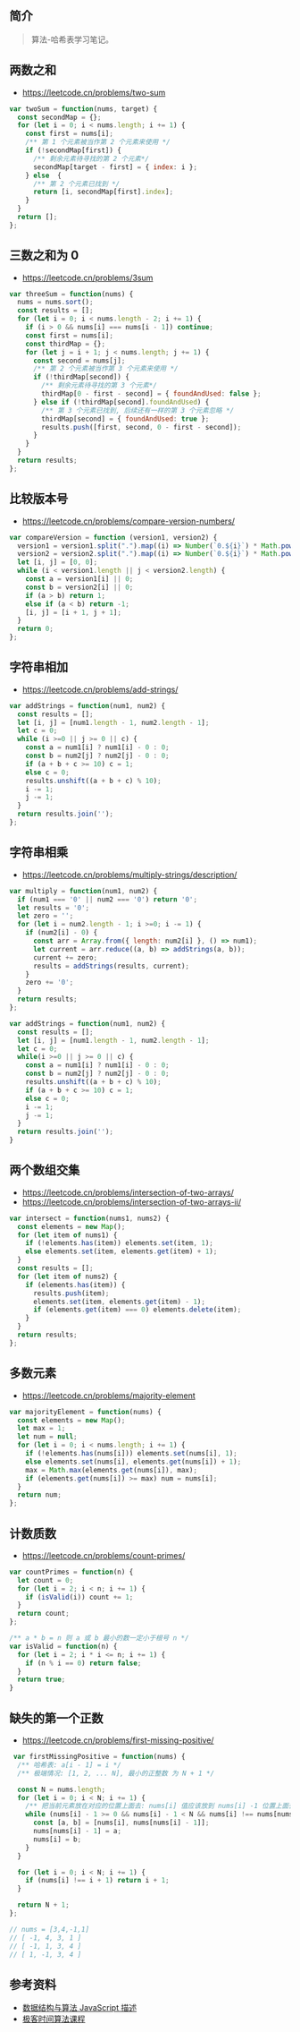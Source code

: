 ## 简介

> 算法-哈希表学习笔记。

## 两数之和

- https://leetcode.cn/problems/two-sum

```js
var twoSum = function(nums, target) {
  const secondMap = {};
  for (let i = 0; i < nums.length; i += 1) {
    const first = nums[i];
    /** 第 1 个元素被当作第 2 个元素来使用 */
    if (!secondMap[first]) {
      /** 剩余元素待寻找的第 2 个元素*/
      secondMap[target - first] = { index: i };
    } else  {
      /** 第 2 个元素已找到 */
      return [i, secondMap[first].index];
    }
  }
  return [];
};
```

## 三数之和为 0

- https://leetcode.cn/problems/3sum

```js
var threeSum = function(nums) {
  nums = nums.sort();
  const results = [];
  for (let i = 0; i < nums.length - 2; i += 1) {
    if (i > 0 && nums[i] === nums[i - 1]) continue;
    const first = nums[i];
    const thirdMap = {};
    for (let j = i + 1; j < nums.length; j += 1) {
      const second = nums[j];
      /** 第 2 个元素被当作第 3 个元素来使用 */
      if (!thirdMap[second]) {
        /** 剩余元素待寻找的第 3 个元素*/
        thirdMap[0 - first - second] = { foundAndUsed: false };
      } else if (!thirdMap[second].foundAndUsed) {
        /** 第 3 个元素已找到, 后续还有一样的第 3 个元素忽略 */
        thirdMap[second] = { foundAndUsed: true };
        results.push([first, second, 0 - first - second]);
      }
    }
  }
  return results;
};
```

## 比较版本号

- https://leetcode.cn/problems/compare-version-numbers/

```js
var compareVersion = function (version1, version2) {
  version1 = version1.split(".").map((i) => Number(`0.${i}`) * Math.pow(10, i.length));
  version2 = version2.split(".").map((i) => Number(`0.${i}`) * Math.pow(10, i.length));
  let [i, j] = [0, 0];
  while (i < version1.length || j < version2.length) {
    const a = version1[i] || 0;
    const b = version2[i] || 0;
    if (a > b) return 1;
    else if (a < b) return -1;
    [i, j] = [i + 1, j + 1];
  }
  return 0;
};
```

## 字符串相加

- https://leetcode.cn/problems/add-strings/

```js
var addStrings = function(num1, num2) {
  const results = [];
  let [i, j] = [num1.length - 1, num2.length - 1];
  let c = 0;
  while (i >=0 || j >= 0 || c) {
    const a = num1[i] ? num1[i] - 0 : 0;
    const b = num2[j] ? num2[j] - 0 : 0;
    if (a + b + c >= 10) c = 1;
    else c = 0;
    results.unshift((a + b + c) % 10);
    i -= 1;
    j -= 1;
  }
  return results.join('');
};
```

## 字符串相乘

- https://leetcode.cn/problems/multiply-strings/description/

```js
var multiply = function(num1, num2) {
  if (num1 === '0' || num2 === '0') return '0';
  let results = '0';
  let zero = '';
  for (let i = num2.length - 1; i >=0; i -= 1) {
    if (num2[i] - 0) {
      const arr = Array.from({ length: num2[i] }, () => num1);
      let current = arr.reduce((a, b) => addStrings(a, b));
      current += zero;
      results = addStrings(results, current);
    }
    zero += '0';
  }
  return results;
};

var addStrings = function(num1, num2) {
  const results = [];
  let [i, j] = [num1.length - 1, num2.length - 1];
  let c = 0;
  while(i >=0 || j >= 0 || c) {
    const a = num1[i] ? num1[i] - 0 : 0;
    const b = num2[j] ? num2[j] - 0 : 0;
    results.unshift((a + b + c) % 10);
    if (a + b + c >= 10) c = 1;
    else c = 0;
    i -= 1;
    j -= 1; 
  }
  return results.join('');
}
```

## 两个数组交集

- https://leetcode.cn/problems/intersection-of-two-arrays/
- https://leetcode.cn/problems/intersection-of-two-arrays-ii/

```js
var intersect = function(nums1, nums2) {
  const elements = new Map();
  for (let item of nums1) {
    if (!elements.has(item)) elements.set(item, 1);
    else elements.set(item, elements.get(item) + 1);
  }
  const results = [];
  for (let item of nums2) {
    if (elements.has(item)) {
      results.push(item);
      elements.set(item, elements.get(item) - 1);
      if (elements.get(item) === 0) elements.delete(item);
    }
  }
  return results;
};
```

## 多数元素

- https://leetcode.cn/problems/majority-element

```js
var majorityElement = function(nums) {
  const elements = new Map();
  let max = 1;
  let num = null;
  for (let i = 0; i < nums.length; i += 1) {
    if (!elements.has(nums[i])) elements.set(nums[i], 1);
    else elements.set(nums[i], elements.get(nums[i]) + 1);
    max = Math.max(elements.get(nums[i]), max);
    if (elements.get(nums[i]) >= max) num = nums[i];
  }
  return num;
};
```

## 计数质数

- https://leetcode.cn/problems/count-primes/

```js
var countPrimes = function(n) {
  let count = 0;
  for (let i = 2; i < n; i += 1) {
    if (isValid(i)) count += 1;
  }
  return count;
};

/** a * b = n 则 a 或 b 最小的数一定小于根号 n */
var isValid = function(n) {
  for (let i = 2; i * i <= n; i += 1) {
    if (n % i == 0) return false;
  }
  return true;
}
```
## 缺失的第一个正数

- https://leetcode.cn/problems/first-missing-positive/

```js
 var firstMissingPositive = function(nums) {
  /** 哈希表: a[i - 1] = i */
  /** 极端情况: [1, 2, ... N], 最小的正整数 为 N + 1 */

  const N = nums.length;
  for (let i = 0; i < N; i += 1) {
    /** 把当前元素放在对应的位置上面去: nums[i] 值应该放到 nums[i] -1 位置上面去 */
    while (nums[i] - 1 >= 0 && nums[i] - 1 < N && nums[i] !== nums[nums[i] - 1]) {
      const [a, b] = [nums[i], nums[nums[i] - 1]];
      nums[nums[i] - 1] = a;
      nums[i] = b;
    }
  }

  for (let i = 0; i < N; i += 1) {
    if (nums[i] !== i + 1) return i + 1;
  }

  return N + 1;
};

// nums = [3,4,-1,1]
// [ -1, 4, 3, 1 ]
// [ -1, 1, 3, 4 ]
// [ 1, -1, 3, 4 ]
```

## 参考资料

- [数据结构与算法 JavaScript 描述](https://book.douban.com/subject/25945449/)
- [极客时间算法课程](https://time.geekbang.org/course/intro/100019701)

